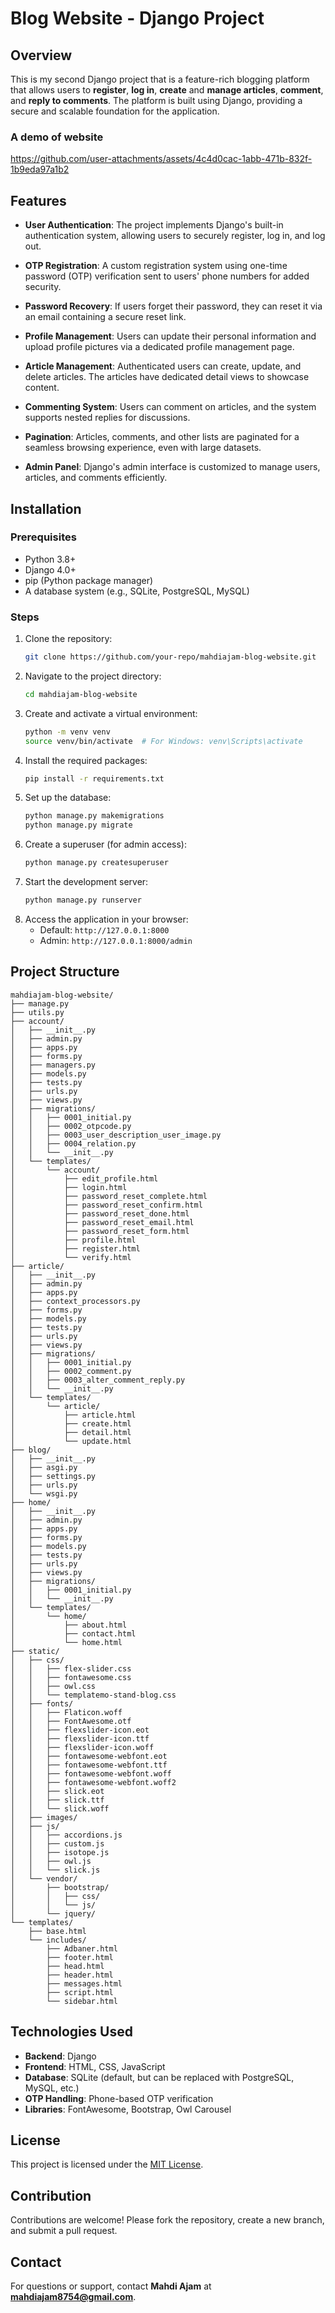 # Blog Website - Django Project

## Overview
This is my second Django project that is a feature-rich blogging platform that allows users to **register**, **log in**, **create** and **manage articles**, **comment**, and **reply to comments**. The platform is built using Django, providing a secure and scalable foundation for the application.
### A demo of website
https://github.com/user-attachments/assets/4c4d0cac-1abb-471b-832f-1b9eda97a1b2

## Features
- **User Authentication**: The project implements Django's built-in authentication system, allowing users to securely register, log in, and log out.
- **OTP Registration**: A custom registration system using one-time password (OTP) verification sent to users' phone numbers for added security.

- **Password Recovery**: If users forget their password, they can reset it via an email containing a secure reset link. 
- **Profile Management**: Users can update their personal information and upload profile pictures via a dedicated profile management page.
- **Article Management**: Authenticated users can create, update, and delete articles. The articles have dedicated detail views to showcase content.
- **Commenting System**: Users can comment on articles, and the system supports nested replies for discussions.
- **Pagination**: Articles, comments, and other lists are paginated for a seamless browsing experience, even with large datasets.
- **Admin Panel**: Django's admin interface is customized to manage users, articles, and comments efficiently.

## Installation

### Prerequisites
- Python 3.8+
- Django 4.0+
- pip (Python package manager)
- A database system (e.g., SQLite, PostgreSQL, MySQL)

### Steps
1. Clone the repository:
   ```bash
   git clone https://github.com/your-repo/mahdiajam-blog-website.git
   ```
2. Navigate to the project directory:
   ```bash
   cd mahdiajam-blog-website
   ```
3. Create and activate a virtual environment:
   ```bash
   python -m venv venv
   source venv/bin/activate  # For Windows: venv\Scripts\activate
   ```
4. Install the required packages:
   ```bash
   pip install -r requirements.txt
   ```
5. Set up the database:
   ```bash
   python manage.py makemigrations
   python manage.py migrate
   ```
6. Create a superuser (for admin access):
   ```bash
   python manage.py createsuperuser
   ```
7. Start the development server:
   ```bash
   python manage.py runserver
   ```
8. Access the application in your browser:
   - Default: `http://127.0.0.1:8000`
   - Admin: `http://127.0.0.1:8000/admin`


## Project Structure
```
mahdiajam-blog-website/
├── manage.py
├── utils.py
├── account/
│   ├── __init__.py
│   ├── admin.py
│   ├── apps.py
│   ├── forms.py
│   ├── managers.py
│   ├── models.py
│   ├── tests.py
│   ├── urls.py
│   ├── views.py
│   ├── migrations/
│   │   ├── 0001_initial.py
│   │   ├── 0002_otpcode.py
│   │   ├── 0003_user_description_user_image.py
│   │   ├── 0004_relation.py
│   │   └── __init__.py
│   └── templates/
│       └── account/
│           ├── edit_profile.html
│           ├── login.html
│           ├── password_reset_complete.html
│           ├── password_reset_confirm.html
│           ├── password_reset_done.html
│           ├── password_reset_email.html
│           ├── password_reset_form.html
│           ├── profile.html
│           ├── register.html
│           └── verify.html
├── article/
│   ├── __init__.py
│   ├── admin.py
│   ├── apps.py
│   ├── context_processors.py
│   ├── forms.py
│   ├── models.py
│   ├── tests.py
│   ├── urls.py
│   ├── views.py
│   ├── migrations/
│   │   ├── 0001_initial.py
│   │   ├── 0002_comment.py
│   │   ├── 0003_alter_comment_reply.py
│   │   └── __init__.py
│   └── templates/
│       └── article/
│           ├── article.html
│           ├── create.html
│           ├── detail.html
│           └── update.html
├── blog/
│   ├── __init__.py
│   ├── asgi.py
│   ├── settings.py
│   ├── urls.py
│   └── wsgi.py
├── home/
│   ├── __init__.py
│   ├── admin.py
│   ├── apps.py
│   ├── forms.py
│   ├── models.py
│   ├── tests.py
│   ├── urls.py
│   ├── views.py
│   ├── migrations/
│   │   ├── 0001_initial.py
│   │   └── __init__.py
│   └── templates/
│       └── home/
│           ├── about.html
│           ├── contact.html
│           └── home.html
├── static/
│   ├── css/
│   │   ├── flex-slider.css
│   │   ├── fontawesome.css
│   │   ├── owl.css
│   │   └── templatemo-stand-blog.css
│   ├── fonts/
│   │   ├── Flaticon.woff
│   │   ├── FontAwesome.otf
│   │   ├── flexslider-icon.eot
│   │   ├── flexslider-icon.ttf
│   │   ├── flexslider-icon.woff
│   │   ├── fontawesome-webfont.eot
│   │   ├── fontawesome-webfont.ttf
│   │   ├── fontawesome-webfont.woff
│   │   ├── fontawesome-webfont.woff2
│   │   ├── slick.eot
│   │   ├── slick.ttf
│   │   └── slick.woff
│   ├── images/
│   ├── js/
│   │   ├── accordions.js
│   │   ├── custom.js
│   │   ├── isotope.js
│   │   ├── owl.js
│   │   └── slick.js
│   └── vendor/
│       ├── bootstrap/
│       │   ├── css/
│       │   └── js/
│       └── jquery/
└── templates/
    ├── base.html
    └── includes/
        ├── Adbaner.html
        ├── footer.html
        ├── head.html
        ├── header.html
        ├── messages.html
        ├── script.html
        └── sidebar.html
```

## Technologies Used
- **Backend**: Django
- **Frontend**: HTML, CSS, JavaScript
- **Database**: SQLite (default, but can be replaced with PostgreSQL, MySQL, etc.)
- **OTP Handling**: Phone-based OTP verification
- **Libraries**: FontAwesome, Bootstrap, Owl Carousel

## License
This project is licensed under the [MIT License](LICENSE).

## Contribution
Contributions are welcome! Please fork the repository, create a new branch, and submit a pull request.

## Contact
For questions or support, contact **Mahdi Ajam** at **mahdiajam8754@gmail.com**.

